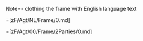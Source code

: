 Note=- clothing the frame with English language text

=[zF/Agt/NL/Frame/0.md] 

=[zF/Agt/00/Frame/2Parties/0.md]
